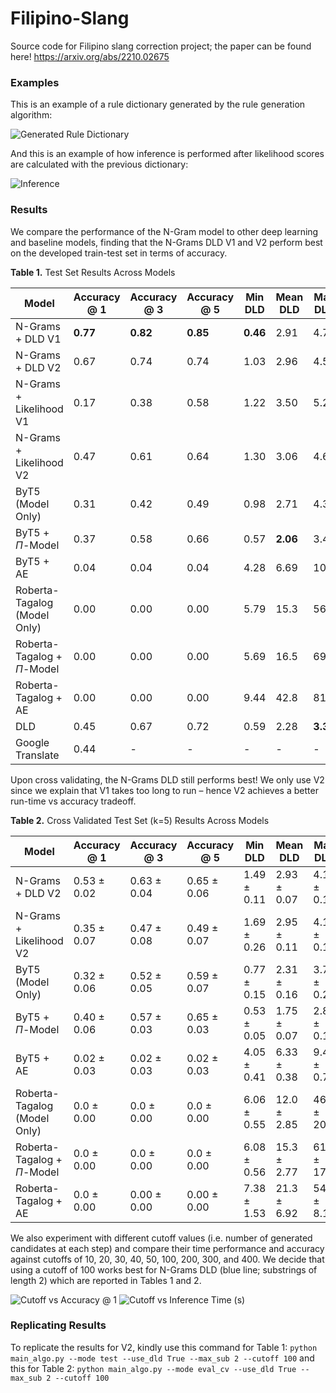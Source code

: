 # Filipino-Slang
Source code for Filipino slang correction project; the paper can be found here! <a href>https://arxiv.org/abs/2210.02675</href>

### Examples

This is an example of a rule dictionary generated by the rule generation algorithm:

![Generated Rule Dictionary](https://anonymous.4open.science/r/Filipino-Slang-414C/results/Example_Dictionary.png)

And this is an example of how inference is performed after likelihood scores are calculated with the previous dictionary:

![Inference](https://anonymous.4open.science/r/Filipino-Slang-414C/results/Example.png)

### Results
We compare the performance of the N-Gram model to other deep learning and baseline models, finding that the N-Grams DLD V1 and V2 perform best on the developed train-test set in terms of accuracy.

<b>Table 1.</b> Test Set Results Across Models

| Model | Accuracy @ 1 | Accuracy @ 3 | Accuracy @ 5 | Min DLD | Mean DLD | Max DLD |
| ----- | ------------ | ------------ | ------------ | ------- | ------- | ------- |
| N-Grams + DLD V1 | <b>0.77</b> |  <b>0.82</b>  |  <b>0.85</b>  |  <b>0.46</b>  | 2.91 | 4.73  |
 | N-Grams + DLD V2     | 0.67 | 0.74 | 0.74 | 1.03 | 2.96 | 4.59  |
 | N-Grams + Likelihood V1 | 0.17 | 0.38 | 0.58 | 1.22 | 3.50 | 5.29  |
 | N-Grams + Likelihood V2 | 0.47 | 0.61 | 0.64 | 1.30 | 3.06 | 4.65  |
| ByT5 (Model Only)                 | 0.31 | 0.42 | 0.49 | 0.98 | 2.71 | 4.38  |
 | ByT5 + $\Pi$-Model   | 0.37 | 0.58 | 0.66 | 0.57 |  <b>2.06</b>  | 3.41  |
 | ByT5 + AE   | 0.04 | 0.04 | 0.04 | 4.28 | 6.69 | 10.2  |
 | Roberta-Tagalog (Model Only)   | 0.00 | 0.00 | 0.00 | 5.79 | 15.3 | 56.7  
 | Roberta-Tagalog + $\Pi$-Model   | 0.00 | 0.00 | 0.00 | 5.69 | 16.5 | 69.2  |
 | Roberta-Tagalog + AE   | 0.00 | 0.00 | 0.00 | 9.44 | 42.8 | 81.7  |
| DLD                  | 0.45 | 0.67 | 0.72 | 0.59 | 2.28 |  <b>3.32</b>   |
 | Google Translate     | 0.44 | -    | -   | -    | -    | -   |   

Upon cross validating, the N-Grams DLD still performs best! We only use V2 since we explain that V1 takes too long to run – hence V2 achieves a better run-time vs accuracy tradeoff.

<b>Table 2.</b> Cross Validated Test Set (k=5) Results Across Models

| Model | Accuracy @ 1 | Accuracy @ 3 | Accuracy @ 5 | Min DLD | Mean DLD | Max DLD |
| ----- | ------------ | ------------ | ------------ | ------- | ------- | ------- |
| N-Grams + DLD V2 | 0.53 ± 0.02 | 0.63 ± 0.04 | 0.65 ± 0.06 | 1.49 ± 0.11 | 2.93 ± 0.07 | 4.18 ± 0.11 |
| N-Grams + Likelihood V2 | 0.35 ± 0.07 | 0.47 ± 0.08 | 0.49 ± 0.07 | 1.69 ± 0.26 | 2.95 ± 0.11 | 4.13 ± 0.16 |
| ByT5 (Model Only) | 0.32 ± 0.06 | 0.52 ± 0.05 | 0.59 ± 0.07 | 0.77 ± 0.15 | 2.31 ± 0.16 | 3.76 ± 0.26 |
| ByT5 + $\Pi$-Model  | 0.40 ± 0.06 | 0.57 ± 0.03 | 0.65 ± 0.03 | 0.53 ± 0.05 | 1.75 ± 0.07 | 2.83 ± 0.12 |
| ByT5 + AE | 0.02 ± 0.03 | 0.02 ± 0.03 | 0.02 ± 0.03 | 4.05 ± 0.41 | 6.33 ± 0.38 | 9.45 ± 0.71 |
| Roberta-Tagalog (Model Only) | 0.0 ± 0.00 | 0.0 ± 0.00 | 0.0 ± 0.00 | 6.06 ± 0.55 | 12.0 ± 2.85 | 46.2 ± 20.0 |
| Roberta-Tagalog + $\Pi$-Model | 0.0 ± 0.00 | 0.0 ± 0.00 | 0.0 ± 0.00 | 6.08 ± 0.56 | 15.3 ± 2.77 | 61.7 ± 17.5 |
| Roberta-Tagalog + AE | 0.0 ± 0.00 | 0.00 ± 0.00 | 0.00 ± 0.00 | 7.38 ± 1.53 | 21.3 ± 6.92 | 54.9 ± 8.10 |

We also experiment with different cutoff values (i.e. number of generated candidates at each step) and compare their time performance and accuracy against cutoffs of 10, 20, 30, 40, 50, 100, 200, 300, and 400. We decide that using a cutoff of 100 works best for N-Grams DLD (blue line; substrings of length 2) which are reported in Tables 1 and 2.

![Cutoff vs Accuracy @ 1](https://anonymous.4open.science/r/Filipino-Slang-414C/results/cutoff_vs_acc.png)
![Cutoff vs Inference Time (s)](https://anonymous.4open.science/r/Filipino-Slang-414C/results/cutoff_vs_time.png)


 ### Replicating Results
 
 To replicate the results for V2, kindly use this command for Table 1:
 ```python main_algo.py --mode test --use_dld True --max_sub 2 --cutoff 100```
and this for Table 2: 
 ```python main_algo.py --mode eval_cv --use_dld True --max_sub 2 --cutoff 100```
